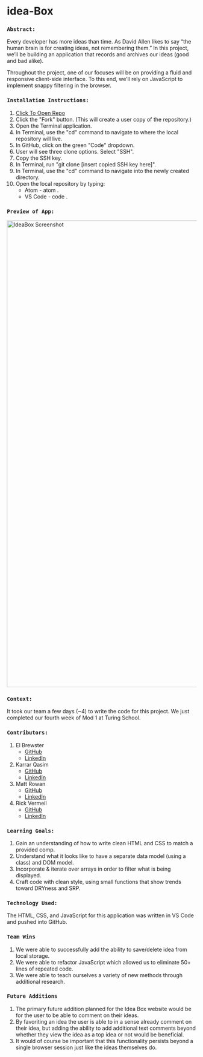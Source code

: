 # idea-Box

### `Abstract:`
Every developer has more ideas than time. As David Allen likes to say “the human brain is for creating ideas, not remembering them.” In this project, we’ll be building an application that records and archives our ideas (good and bad alike).

Throughout the project, one of our focuses will be on providing a fluid and responsive client-side interface. To this end, we’ll rely on JavaScript to implement snappy filtering in the browser.

### `Installation Instructions:`
1. [Click To Open Repo]([[https://github.com/KarrarQ/idea-Box](https://github.com/RickV85/Idea_Box_Mod_1_Group_Project)])
2. Click the "Fork" button. (This will create a user copy of the repository.)
3. Open the Terminal application.
4. In Terminal, use the "cd" command to navigate to where the local repository will live.
5. In GitHub, click on the green "Code" dropdown.
6. User will see three clone options. Select "SSH".
7. Copy the SSH key.
8. In Terminal, run "git clone [insert copied SSH key here]".
9. In Terminal, use the "cd" command to navigate into the newly created directory.
10. Open the local repository by typing:
    * Atom - atom .
    * VS Code - code .

### `Preview of App:`
<img width="1234" alt="IdeaBox Screenshot" src="https://user-images.githubusercontent.com/110955503/200425480-0572662b-4c19-4911-8459-38e3e239875b.png">

### `Context:`
It took our team a few days (~4) to write the code for this project. We just completed our fourth week of Mod 1 at Turing School.

### `Contributors:`
1. El Brewster
    * [GitHub](https://github.com/ElBrewster)
    * [LinkedIn](https://www.linkedin.com/in/el-brewster-9817b0255/)
2. Karrar Qasim
    * [GitHub](https://github.com/KarrarQ)
    * [LinkedIn](https://www.linkedin.com/in/karrar-qasim-b6307024b/)
3. Matt Rowan
    * [GitHub](https://github.com/MRowan121)
    * [LinkedIn](https://www.linkedin.com/in/matt-rowan-a88444129/)
4. Rick Vermeil
    * [GitHub](https://github.com/RickV85)
    * [LinkedIn](https://www.linkedin.com/in/rick-vermeil-b93581159/)

### `Learning Goals:`
1. Gain an understanding of how to write clean HTML and CSS to match a provided comp.
2. Understand what it looks like to have a separate data model (using a class) and DOM model.
3. Incorporate & iterate over arrays in order to filter what is being displayed.
4. Craft code with clean style, using small functions that show trends toward DRYness and SRP.

### `Technology Used:`
The HTML, CSS, and JavaScript for this application was written in VS Code and pushed into GitHub. 

### `Team Wins`
1. We were able to successfully add the ability to save/delete idea from local storage.
2. We were able to refactor JavaScript which allowed us to eliminate 50+ lines of repeated code. 
3. We were able to teach ourselves a variety of new methods through additional research.

### `Future Additions`
1. The primary future addition planned for the Idea Box website would be for the user to be able to comment on their ideas.
2. By favoriting an idea the user is able to in a sense already comment on their idea, but adding the ability to add additional text comments beyond whether they view the idea as a top idea or not would be beneficial.
3. It would of course be important that this functionality persists beyond a single browser session just like the ideas themselves do.
